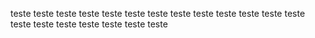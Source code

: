 teste teste 
teste teste 
teste teste 
teste teste 
teste teste 
teste teste 
teste teste 
teste teste 
teste teste 
teste teste 
